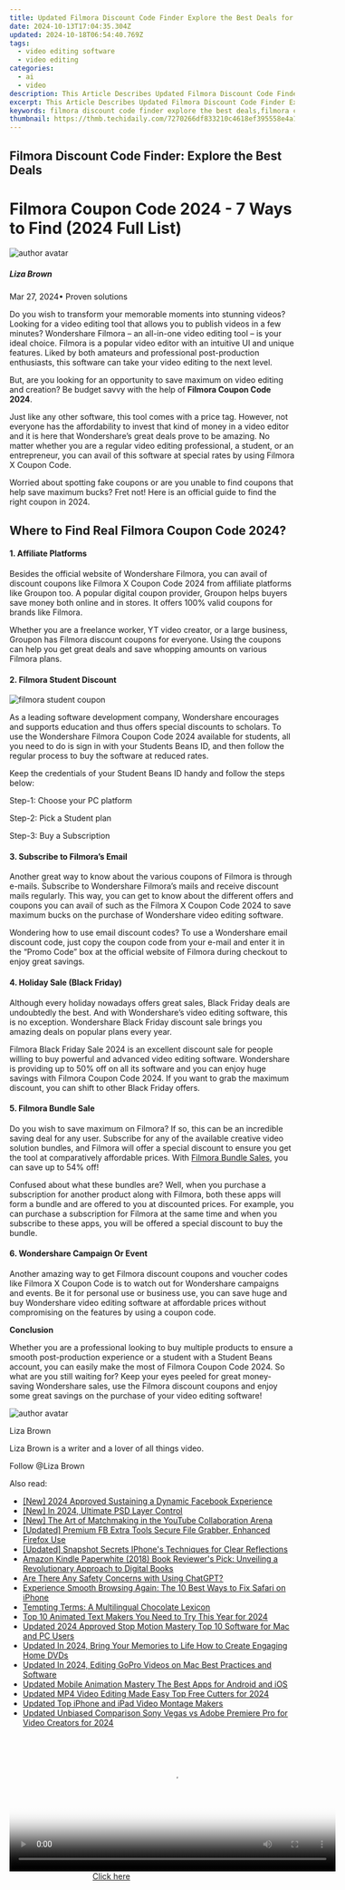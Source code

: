 ```yaml
---
title: Updated Filmora Discount Code Finder Explore the Best Deals for 2024
date: 2024-10-13T17:04:35.304Z
updated: 2024-10-18T06:54:40.769Z
tags: 
  - video editing software
  - video editing
categories: 
  - ai
  - video
description: This Article Describes Updated Filmora Discount Code Finder Explore the Best Deals for 2024
excerpt: This Article Describes Updated Filmora Discount Code Finder Explore the Best Deals for 2024
keywords: filmora discount code finder explore the best deals,filmora coupon hunters guide uncover the latest deals and discounts,filmora promo codes 2024 the complete list of deals and discounts,hop into savings exclusive filmora discount code for easter 2024,filmora deals and discounts 2024 how to find the best offers,filmora coupon hunters guide 2024 find the best deals and discounts,official 4 best ways to get filmora discount codes 2022 update
thumbnail: https://thmb.techidaily.com/7270266df833210c4618ef395558e4a1dd14a566be785a358865debf94836fef.jpg
---
```


## Filmora Discount Code Finder: Explore the Best Deals

# Filmora Coupon Code 2024 - 7 Ways to Find (2024 Full List)

![author avatar](https://lh5.googleusercontent.com/-AIMmjowaFs4/AAAAAAAAAAI/AAAAAAAAABc/Y5UmwDaI7HU/s250-c-k/photo.jpg)

##### Liza Brown

 Mar 27, 2024• Proven solutions

Do you wish to transform your memorable moments into stunning videos? Looking for a video editing tool that allows you to publish videos in a few minutes? Wondershare Filmora – an all-in-one video editing tool – is your ideal choice. Filmora is a popular video editor with an intuitive UI and unique features. Liked by both amateurs and professional post-production enthusiasts, this software can take your video editing to the next level.

But, are you looking for an opportunity to save maximum on video editing and creation? Be budget savvy with the help of **Filmora Coupon Code 2024**.

Just like any other software, this tool comes with a price tag. However, not everyone has the affordability to invest that kind of money in a video editor and it is here that Wondershare’s great deals prove to be amazing. No matter whether you are a regular video editing professional, a student, or an entrepreneur, you can avail of this software at special rates by using Filmora X Coupon Code.

Worried about spotting fake coupons or are you unable to find coupons that help save maximum bucks? Fret not! Here is an official guide to find the right coupon in 2024.

## Where to Find Real Filmora Coupon Code 2024?

#### 1. Affiliate Platforms

Besides the official website of Wondershare Filmora, you can avail of discount coupons like Filmora X Coupon Code 2024 from affiliate platforms like Groupon too. A popular digital coupon provider, Groupon helps buyers save money both online and in stores. It offers 100% valid coupons for brands like Filmora.

Whether you are a freelance worker, YT video creator, or a large business, Groupon has Filmora discount coupons for everyone. Using the coupons can help you get great deals and save whopping amounts on various Filmora plans.

#### 2. Filmora Student Discount

![filmora student coupon](https://images.wondershare.com/filmora/article-images/2021/filmora-educational-plan.jpg)

As a leading software development company, Wondershare encourages and supports education and thus offers special discounts to scholars. To use the Wondershare Filmora Coupon Code 2024 available for students, all you need to do is sign in with your Students Beans ID, and then follow the regular process to buy the software at reduced rates.

Keep the credentials of your Student Beans ID handy and follow the steps below:

Step-1: Choose your PC platform

Step-2: Pick a Student plan

Step-3: Buy a Subscription

#### 3. Subscribe to Filmora’s Email

Another great way to know about the various coupons of Filmora is through e-mails. Subscribe to Wondershare Filmora’s mails and receive discount mails regularly. This way, you can get to know about the different offers and coupons you can avail of such as the Filmora X Coupon Code 2024 to save maximum bucks on the purchase of Wondershare video editing software.

Wondering how to use email discount codes? To use a Wondershare email discount code, just copy the coupon code from your e-mail and enter it in the “Promo Code” box at the official website of Filmora during checkout to enjoy great savings.

#### 4. Holiday Sale (Black Friday)

Although every holiday nowadays offers great sales, Black Friday deals are undoubtedly the best. And with Wondershare’s video editing software, this is no exception. Wondershare Black Friday discount sale brings you amazing deals on popular plans every year.

Filmora Black Friday Sale 2024 is an excellent discount sale for people willing to buy powerful and advanced video editing software. Wondershare is providing up to 50% off on all its software and you can enjoy huge savings with Filmora Coupon Code 2024\. If you want to grab the maximum discount, you can shift to other Black Friday offers.

#### 5. Filmora Bundle Sale

Do you wish to save maximum on Filmora? If so, this can be an incredible saving deal for any user. Subscribe for any of the available creative video solution bundles, and Filmora will offer a special discount to ensure you get the tool at comparatively affordable prices. With [Filmora Bundle Sales](https://tools.techidaily.com/wondershare/filmora/download/), you can save up to 54% off!

Confused about what these bundles are? Well, when you purchase a subscription for another product along with Filmora, both these apps will form a bundle and are offered to you at discounted prices. For example, you can purchase a subscription for Filmora at the same time and when you subscribe to these apps, you will be offered a special discount to buy the bundle.

#### 6. Wondershare Campaign Or Event

Another amazing way to get Filmora discount coupons and voucher codes like Filmora X Coupon Code is to watch out for Wondershare campaigns and events. Be it for personal use or business use, you can save huge and buy Wondershare video editing software at affordable prices without compromising on the features by using a coupon code.

**Conclusion**

Whether you are a professional looking to buy multiple products to ensure a smooth post-production experience or a student with a Student Beans account, you can easily make the most of Filmora Coupon Code 2024\. So what are you still waiting for? Keep your eyes peeled for great money-saving Wondershare sales, use the Filmora discount coupons and enjoy some great savings on the purchase of your video editing software!

![author avatar](https://lh5.googleusercontent.com/-AIMmjowaFs4/AAAAAAAAAAI/AAAAAAAAABc/Y5UmwDaI7HU/s250-c-k/photo.jpg)

Liza Brown

Liza Brown is a writer and a lover of all things video.

Follow @Liza Brown

<ins class="adsbygoogle"
      style="display:block"
      data-ad-client="ca-pub-7571918770474297"
      data-ad-slot="8358498916"
      data-ad-format="auto"
      data-full-width-responsive="true"></ins>

<span class="atpl-alsoreadstyle">Also read:</span>
<div><ul>
<li><a href="https://facebook-videos.techidaily.com/new-2024-approved-sustaining-a-dynamic-facebook-experience/"><u>[New] 2024 Approved Sustaining a Dynamic Facebook Experience</u></a></li>
<li><a href="https://fox-blue.techidaily.com/new-in-2024-ultimate-psd-layer-control/"><u>[New] In 2024, Ultimate PSD Layer Control</u></a></li>
<li><a href="https://youtube-data.techidaily.com/he-art-of-matchmaking-in-the-youtube-collaboration-arena/"><u>[New] The Art of Matchmaking in the YouTube Collaboration Arena</u></a></li>
<li><a href="https://facebook-video-recording.techidaily.com/updated-premium-fb-extra-tools-secure-file-grabber-enhanced-firefox-use/"><u>[Updated] Premium FB Extra Tools Secure File Grabber, Enhanced Firefox Use</u></a></li>
<li><a href="https://extra-approaches.techidaily.com/updated-snapshot-secrets-iphones-techniques-for-clear-reflections/"><u>[Updated] Snapshot Secrets IPhone's Techniques for Clear Reflections</u></a></li>
<li><a href="https://buynow-marvelous.techidaily.com/amazon-kindle-paperwhite-2018-book-reviewers-pick-unveiling-a-revolutionary-approach-to-digital-books/"><u>Amazon Kindle Paperwhite (2018) Book Reviewer's Pick: Unveiling a Revolutionary Approach to Digital Books</u></a></li>
<li><a href="https://tech-haven.techidaily.com/are-there-any-safety-concerns-with-using-chatgpt/"><u>Are There Any Safety Concerns with Using ChatGPT?</u></a></li>
<li><a href="https://fox-that.techidaily.com/experience-smooth-browsing-again-the-10-best-ways-to-fix-safari-on-iphone/"><u>Experience Smooth Browsing Again: The 10 Best Ways to Fix Safari on iPhone</u></a></li>
<li><a href="https://mondly-stories.techidaily.com/tempting-terms-a-multilingual-chocolate-lexicon/"><u>Tempting Terms: A Multilingual Chocolate Lexicon</u></a></li>
<li><a href="https://video-content-creator.techidaily.com/top-10-animated-text-makers-you-need-to-try-this-year-for-2024/"><u>Top 10 Animated Text Makers You Need to Try This Year for 2024</u></a></li>
<li><a href="https://video-content-creator.techidaily.com/updated-2024-approved-stop-motion-mastery-top-10-software-for-mac-and-pc-users/"><u>Updated 2024 Approved Stop Motion Mastery Top 10 Software for Mac and PC Users</u></a></li>
<li><a href="https://video-content-creator.techidaily.com/updated-in-2024-bring-your-memories-to-life-how-to-create-engaging-home-dvds/"><u>Updated In 2024, Bring Your Memories to Life How to Create Engaging Home DVDs</u></a></li>
<li><a href="https://video-content-creator.techidaily.com/updated-in-2024-editing-gopro-videos-on-mac-best-practices-and-software/"><u>Updated In 2024, Editing GoPro Videos on Mac Best Practices and Software</u></a></li>
<li><a href="https://video-content-creator.techidaily.com/updated-mobile-animation-mastery-the-best-apps-for-android-and-ios/"><u>Updated Mobile Animation Mastery The Best Apps for Android and iOS</u></a></li>
<li><a href="https://video-content-creator.techidaily.com/updated-mp4-video-editing-made-easy-top-free-cutters-for-2024/"><u>Updated MP4 Video Editing Made Easy Top Free Cutters for 2024</u></a></li>
<li><a href="https://video-content-creator.techidaily.com/updated-top-iphone-and-ipad-video-montage-makers/"><u>Updated Top iPhone and iPad Video Montage Makers</u></a></li>
<li><a href="https://video-content-creator.techidaily.com/updated-unbiased-comparison-sony-vegas-vs-adobe-premiere-pro-for-video-creators-for-2024/"><u>Updated Unbiased Comparison Sony Vegas vs Adobe Premiere Pro for Video Creators for 2024</u></a></li>
</ul></div>

<!-- affiliate ads begin -->
<span id="1983474">
					<video width="576" height="240" style="cursor:pointer"
           poster="//a.impactradius-go.com/display-clicktoplayimage/1983474.png"
           onclick="if(!this.playClicked){this.play();this.setAttribute('controls',true);this.playClicked=true;}">
	   <source src="//a.impactradius-go.com/display-ad/22993-1983474">
	   <img src="//a.impactradius-go.com/display-clicktoplayimage/1983474.png" style="border: none; height: 100%; width: 100%; object-fit: contain">
	</video>
	<div style="width:360px;text-align:center"><a href="javascript:window.open(decodeURIComponent('https%3A%2F%2Fhomestyler.sjv.io%2Fc%2F5597632%2F1983474%2F22993'), '_blank');void(0);">Click here</a></div>
</span>
<img height="0" width="0" src="https://imp.pxf.io/i/5597632/1983474/22993" style="position:absolute;visibility:hidden;" border="0" />
<!-- affiliate ads end -->

